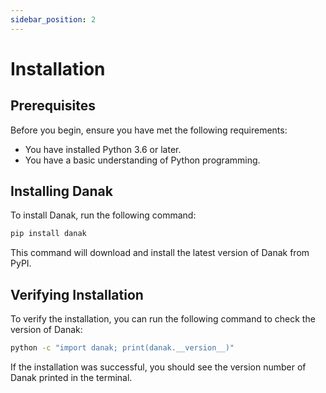 ```yaml
---
sidebar_position: 2
---
```


# Installation

## Prerequisites

Before you begin, ensure you have met the following requirements:

- You have installed Python 3.6 or later.
- You have a basic understanding of Python programming.

## Installing Danak

To install Danak, run the following command:

```bash
pip install danak
```

This command will download and install the latest version of Danak from PyPI.

## Verifying Installation

To verify the installation, you can run the following command to check the version of Danak:

```bash
python -c "import danak; print(danak.__version__)"
```

If the installation was successful, you should see the version number of Danak printed in the terminal.
